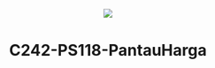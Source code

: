 <p align="center"><img src="![https://user-images.githubusercontent.com/61568092/171662861-3f35cb1a-1153-4ca8-8993-ff3b39c99373.png](<logo x bangkit.png>)" width="300px"></p>
<h1 align="center"> C242-PS118-PantauHarga </h1>

